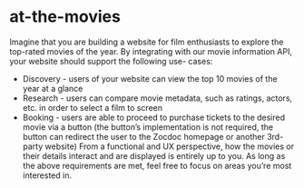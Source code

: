 # at-the-movies

Imagine that you are building a website for film enthusiasts to explore the top-rated movies of the year. By integrating with our movie information API, your website should support the following use- cases:
 - Discovery - users of your website can view the top 10 movies of the year at a glance
 - Research - users can compare movie metadata, such as ratings, actors, etc. in order to select
a film to screen
 - Booking - users are able to proceed to purchase tickets to the desired movie via a button (the
button’s implementation is not required, the button can redirect the user to the Zocdoc homepage or another 3rd-party website)
From a functional and UX perspective, how the movies or their details interact and are displayed is entirely up to you. As long as the above requirements are met, feel free to focus on areas you’re most interested in.

